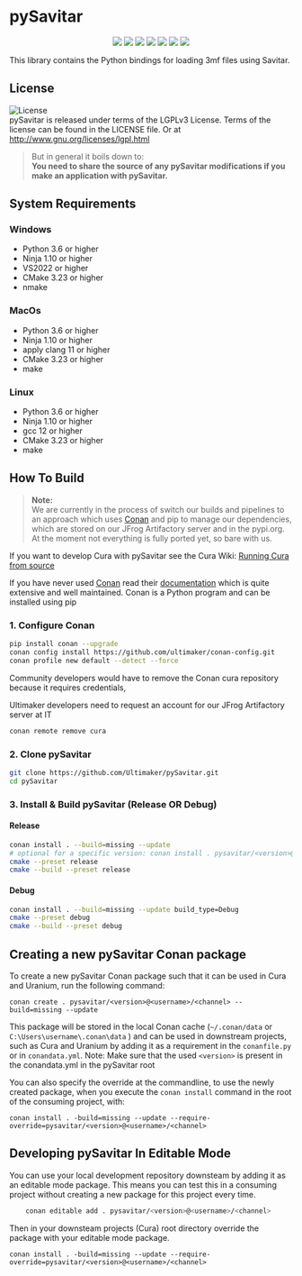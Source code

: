 # pySavitar

<p align="center">
    <a href="https://github.com/Ultimaker/pySavitar/actions/workflows/conan-package.yml" alt="Conan Package">
        <img src="https://github.com/Ultimaker/pySavitar/actions/workflows/conan-package.yml/badge.svg" /></a>
    <a href="https://github.com/Ultimaker/pySavitar/issues" alt="Open Issues">
        <img src="https://img.shields.io/github/issues/ultimaker/pySavitar" /></a>
    <a href="https://github.com/Ultimaker/pySavitar/issues?q=is%3Aissue+is%3Aclosed" alt="Closed Issues">
        <img src="https://img.shields.io/github/issues-closed/ultimaker/pySavitar?color=g" /></a>
    <a href="https://github.com/Ultimaker/pySavitar/pulls" alt="Pull Requests">
        <img src="https://img.shields.io/github/issues-pr/ultimaker/pySavitar" /></a>
    <a href="https://github.com/Ultimaker/pySavitar/graphs/contributors" alt="Contributors">
        <img src="https://img.shields.io/github/contributors/ultimaker/pySavitar" /></a>
    <a href="https://github.com/Ultimaker/pySavitar" alt="Repo Size">
        <img src="https://img.shields.io/github/repo-size/ultimaker/pySavitar?style=flat" /></a>
    <a href="https://github.com/Ultimaker/pySavitar/blob/master/LICENSE" alt="License">
        <img src="https://img.shields.io/github/license/ultimaker/pySavitar?style=flat" /></a>
</p>

This library contains the Python bindings for loading 3mf files using Savitar.

## License

![License](https://img.shields.io/github/license/ultimaker/pySavitar?style=flat)  
pySavitar is released under terms of the LGPLv3 License. Terms of the license can be found in the LICENSE file. Or at
http://www.gnu.org/licenses/lgpl.html

> But in general it boils down to:  
> **You need to share the source of any pySavitar modifications if you make an application with pySavitar.**

## System Requirements

### Windows
- Python 3.6 or higher
- Ninja 1.10 or higher
- VS2022 or higher
- CMake 3.23 or higher
- nmake

### MacOs
- Python 3.6 or higher
- Ninja 1.10 or higher
- apply clang 11 or higher
- CMake 3.23 or higher
- make

### Linux
- Python 3.6 or higher
- Ninja 1.10 or higher
- gcc 12 or higher
- CMake 3.23 or higher
- make

## How To Build

> **Note:**  
> We are currently in the process of switch our builds and pipelines to an approach which uses [Conan](https://conan.io/)
> and pip to manage our dependencies, which are stored on our JFrog Artifactory server and in the pypi.org.
> At the moment not everything is fully ported yet, so bare with us.

If you want to develop Cura with pySavitar see the Cura Wiki: [Running Cura from source](https://github.com/Ultimaker/Cura/wiki/Running-Cura-from-Source)

If you have never used [Conan](https://conan.io/) read their [documentation](https://docs.conan.io/en/latest/index.html)
which is quite extensive and well maintained. Conan is a Python program and can be installed using pip

### 1. Configure Conan

```bash
pip install conan --upgrade
conan config install https://github.com/ultimaker/conan-config.git
conan profile new default --detect --force
```

Community developers would have to remove the Conan cura repository because it requires credentials, 

Ultimaker developers need to request an account for our JFrog Artifactory server at IT
```bash
conan remote remove cura
```

### 2. Clone pySavitar
```bash
git clone https://github.com/Ultimaker/pySavitar.git
cd pySavitar
```

### 3. Install & Build pySavitar (Release OR Debug)

#### Release
```bash
conan install . --build=missing --update
# optional for a specific version: conan install . pysavitar/<version>@<user>/<channel> --build=missing --update
cmake --preset release
cmake --build --preset release
```

#### Debug

```bash
conan install . --build=missing --update build_type=Debug
cmake --preset debug
cmake --build --preset debug
```

## Creating a new pySavitar Conan package

To create a new pySavitar Conan package such that it can be used in Cura and Uranium, run the following command:

```shell
conan create . pysavitar/<version>@<username>/<channel> --build=missing --update
```

This package will be stored in the local Conan cache (`~/.conan/data` or `C:\Users\username\.conan\data` ) and can be used in downstream
projects, such as Cura and Uranium by adding it as a requirement in the `conanfile.py` or in `conandata.yml`.
Note: Make sure that the used `<version>` is present in the conandata.yml in the pySavitar root

You can also specify the override at the commandline, to use the newly created package, when you execute the `conan install`
command in the root of the consuming project, with:


```shell
conan install . -build=missing --update --require-override=pysavitar/<version>@<username>/<channel>
```

## Developing pySavitar In Editable Mode

You can use your local development repository downsteam by adding it as an editable mode package.
This means you can test this in a consuming project without creating a new package for this project every time.

```bash
    conan editable add . pysavitar/<version>@<username>/<channel>
```

Then in your downsteam projects (Cura) root directory override the package with your editable mode package.  

```shell
conan install . -build=missing --update --require-override=pysavitar/<version>@<username>/<channel>
```
